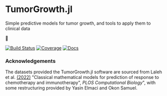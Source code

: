 # TumorGrowth.jl

Simple predictive models for tumor growth, and tools to apply them to clinical data

&#128679;

[![Build Status](https://github.com/ablaom/TumorGrowth.jl/workflows/CI/badge.svg)](https://github.com/ablaom/TumorGrowth.jl/actions)
[![Coverage](https://codecov.io/gh/ablaom/TumorGrowth.jl/branch/master/graph/badge.svg)](https://codecov.io/github/ablaom/TumorGrowth.jl?branch=master)
[![Docs](https://img.shields.io/badge/docs-dev-blue.svg)](https://juliaai.github.io/TumorGrowth.jl/dev/)

### Acknowledgements

The datasets provided the TumorGrowth.jl software are sourced from Laleh et
al. [(2022)](https://doi.org/10.1371/journal.pcbi.1009822) "Classical mathematical models
for prediction of response to chemotherapy and immunotherapy", *PLOS Computational
Biology*", with some restructuring provided by Yasin Elmaci and Okon Samuel.
 
